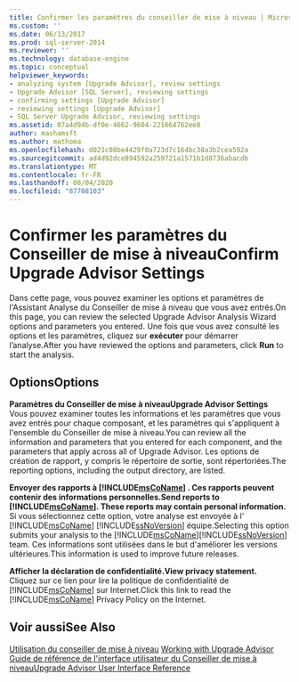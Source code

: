 ```yaml
---
title: Confirmer les paramètres du conseiller de mise à niveau | Microsoft Docs
ms.custom: ''
ms.date: 06/13/2017
ms.prod: sql-server-2014
ms.reviewer: ''
ms.technology: database-engine
ms.topic: conceptual
helpviewer_keywords:
- analyzing system [Upgrade Advisor], review settings
- Upgrade Advisor [SQL Server], reviewing settings
- confirming settings [Upgrade Advisor]
- reviewing settings [Upgrade Advisor]
- SQL Server Upgrade Advisor, reviewing settings
ms.assetid: 07a4d94b-df0e-4662-9604-221664762ee8
author: mashamsft
ms.author: mathoma
ms.openlocfilehash: d021c08be4429f0a723d7c164bc38a3b2cea592a
ms.sourcegitcommit: ad4d92dce894592a259721a1571b1d8736abacdb
ms.translationtype: MT
ms.contentlocale: fr-FR
ms.lasthandoff: 08/04/2020
ms.locfileid: "87708103"
---
```

# <a name="confirm-upgrade-advisor-settings"></a><span data-ttu-id="26cae-102">Confirmer les paramètres du Conseiller de mise à niveau</span><span class="sxs-lookup"><span data-stu-id="26cae-102">Confirm Upgrade Advisor Settings</span></span>
  <span data-ttu-id="26cae-103">Dans cette page, vous pouvez examiner les options et paramètres de l'Assistant Analyse du Conseiller de mise à niveau que vous avez entrés.</span><span class="sxs-lookup"><span data-stu-id="26cae-103">On this page, you can review the selected Upgrade Advisor Analysis Wizard options and parameters you entered.</span></span> <span data-ttu-id="26cae-104">Une fois que vous avez consulté les options et les paramètres, cliquez sur **exécuter** pour démarrer l’analyse.</span><span class="sxs-lookup"><span data-stu-id="26cae-104">After you have reviewed the options and parameters, click **Run** to start the analysis.</span></span>  
  
## <a name="options"></a><span data-ttu-id="26cae-105">Options</span><span class="sxs-lookup"><span data-stu-id="26cae-105">Options</span></span>  
 <span data-ttu-id="26cae-106">**Paramètres du Conseiller de mise à niveau**</span><span class="sxs-lookup"><span data-stu-id="26cae-106">**Upgrade Advisor Settings**</span></span>  
 <span data-ttu-id="26cae-107">Vous pouvez examiner toutes les informations et les paramètres que vous avez entrés pour chaque composant, et les paramètres qui s'appliquent à l'ensemble du Conseiller de mise à niveau.</span><span class="sxs-lookup"><span data-stu-id="26cae-107">You can review all the information and parameters that you entered for each component, and the parameters that apply across all of Upgrade Advisor.</span></span> <span data-ttu-id="26cae-108">Les options de création de rapport, y compris le répertoire de sortie, sont répertoriées.</span><span class="sxs-lookup"><span data-stu-id="26cae-108">The reporting options, including the output directory, are listed.</span></span>  
  
 <span data-ttu-id="26cae-109">**Envoyer des rapports à [!INCLUDE[msCoName](../../includes/msconame-md.md)] . Ces rapports peuvent contenir des informations personnelles.**</span><span class="sxs-lookup"><span data-stu-id="26cae-109">**Send reports to [!INCLUDE[msCoName](../../includes/msconame-md.md)]. These reports may contain personal information.**</span></span>  
 <span data-ttu-id="26cae-110">Si vous sélectionnez cette option, votre analyse est envoyée à l' [!INCLUDE[msCoName](../../includes/msconame-md.md)] [!INCLUDE[ssNoVersion](../../includes/ssnoversion-md.md)] équipe.</span><span class="sxs-lookup"><span data-stu-id="26cae-110">Selecting this option submits your analysis to the [!INCLUDE[msCoName](../../includes/msconame-md.md)][!INCLUDE[ssNoVersion](../../includes/ssnoversion-md.md)] team.</span></span> <span data-ttu-id="26cae-111">Ces informations sont utilisées dans le but d'améliorer les versions ultérieures.</span><span class="sxs-lookup"><span data-stu-id="26cae-111">This information is used to improve future releases.</span></span>  
  
 <span data-ttu-id="26cae-112">**Afficher la déclaration de confidentialité.**</span><span class="sxs-lookup"><span data-stu-id="26cae-112">**View privacy statement.**</span></span>  
 <span data-ttu-id="26cae-113">Cliquez sur ce lien pour lire la politique de confidentialité de [!INCLUDE[msCoName](../../includes/msconame-md.md)] sur Internet.</span><span class="sxs-lookup"><span data-stu-id="26cae-113">Click this link to read the [!INCLUDE[msCoName](../../includes/msconame-md.md)] Privacy Policy on the Internet.</span></span>  
  
## <a name="see-also"></a><span data-ttu-id="26cae-114">Voir aussi</span><span class="sxs-lookup"><span data-stu-id="26cae-114">See Also</span></span>  
 <span data-ttu-id="26cae-115">[Utilisation du conseiller de mise à niveau](../../../2014/sql-server/install/working-with-upgrade-advisor.md) </span><span class="sxs-lookup"><span data-stu-id="26cae-115">[Working with Upgrade Advisor](../../../2014/sql-server/install/working-with-upgrade-advisor.md) </span></span>  
 [<span data-ttu-id="26cae-116">Guide de référence de l'interface utilisateur du Conseiller de mise à niveau</span><span class="sxs-lookup"><span data-stu-id="26cae-116">Upgrade Advisor User Interface Reference</span></span>](../../../2014/sql-server/install/upgrade-advisor-user-interface-reference.md)  
  
  
